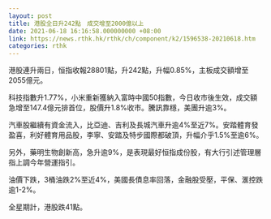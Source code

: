 ```yaml
---
layout: post
title: 港股全日升242點　成交增至2000億以上
date: 2021-06-18 16:16:58.000000000 +08:00
link: https://news.rthk.hk/rthk/ch/component/k2/1596538-20210618.htm
categories: rthk
---
```


港股連升兩日，恒指收報28801點，升242點，升幅0.85%，主板成交額增至2055億元。

科技指數升1.77%，小米重新獲納入富時中國50指數，今日收市後生效，成交額急增至147.4億元排首位，股價升1.8%收市。騰訊靠穩，美團升逾3%。

汽車股繼續有資金流入，比亞迪、吉利及長城汽車升逾4%至近7%。安踏體育發盈喜，利好體育用品股，李寧、安踏及特步國際都破頂，升幅介乎1.5%至逾6%。

另外，藥明生物創新高，急升逾9%，是表現最好恒指成份股，有大行引述管理層指上調今年營運指引。

油價下跌，3桶油跌2%至近4%，美國長債息率回落，金融股受壓，平保、滙控跌逾1-2%。

全星期計，港股跌41點。
